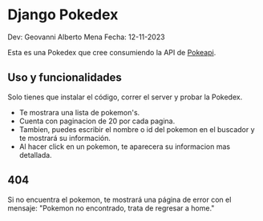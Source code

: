 # Django Pokedex

Dev: Geovanni Alberto Mena
Fecha: 12-11-2023

Esta es una Pokedex que cree consumiendo la API de [Pokeapi](https://pokeapi.co/).

## Uso y funcionalidades
Solo tienes que instalar el código, correr el server y probar la Pokedex.

- Te mostrara una lista de pokemon's.
- Cuenta con paginacion de 20 por cada pagina.
- Tambien, puedes escribir el nombre o id del pokemon en el buscador y te mostrará su información.
- Al hacer click en un pokemon, te aparecera su informacion mas detallada.

## 404
Si no encuentra el pokemon, te mostrará una página de error con el mensaje:
"Pokemon no encontrado, trata de regresar a home."

